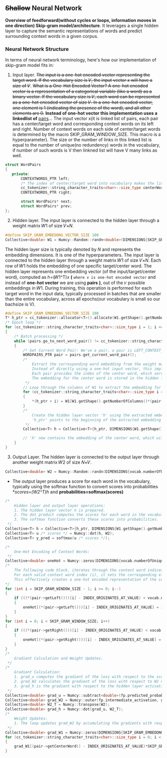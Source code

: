 ## ~~Shallow~~ Neural Network
**Overview of feedforward(without cycles or loops, information moves in one direction) Skip-gram model/architecture**. 
It leverages a single hidden layer to capture the semantic representations of words and predict surrounding context words in a given corpus.
### Neural Network Structure
In terms of neural network terminology, here's how our implementation of skip-gram model fits in:
1. Input layer.
~~The input is a one-hot encoded vector representing the target word. If the vocabulary size is 𝑉, the input vector 𝑥 will have a size of 𝑉~~. 
~~What is a One-Hot Encoded Vector?
A one-hot encoded vector is a representation of a categorical variable (like a word) as a binary vector. If the vocabulary size is 
𝑉, each word can be represented as a one-hot encoded vector of size 𝑉. In a one-hot encoded vector, one element is 1 (indicating the presence of the word), and all other elements are 0.~~
**Instead of one-hot vector this implementation uses a linkedlist of** [pairs](https://github.com/KHAAdotPK/pairs)... 
The input vector x(it is linked list of pairs, each pair has a center/target word and corresponding context words on its left and right. Number of context words on each side of center/target words is determined by the macro SKIP_GRAM_WINDOW_SIZE. This macro is a hyperparameter). The size or the number of links in this linked list is equal to the number of unique(no redundency) words in the vocabulary, if number of such words is V then linkned list will have V many links as well. 
 ```C++
struct WordPairs 
{
    private:
        CONTEXTWORDS_PTR left;
        /* The index of center/target word into vocabulary makes the linked list of pairs(or vecto x) as one-hot encoded vector */
        cc_tokenizer::string_character_traits<char>::size_type centerWord;
        CONTEXTWORDS_PTR right;

        struct WordPairs* next;
        struct WordPairs* prev;
};
```
2. Hidden layer.
 The input layer is connected to the hidden layer through a weight matrix 𝑊1 of size 𝑉×𝑁.
 ```C++
#define SKIP_GRAM_EMBEDDNG_VECTOR_SIZE 100
Collective<double> W1 = Numcy::Random::randn<double>(DIMENSIONS{SKIP_GRAM_EMBEDDNG_VECTOR_SIZE, vocab.numberOfUniqueTokens(), NULL, NULL});
```
The hidden layer size is typically denoted by 𝑁 and represents the embedding dimensions. It is one of the hyperparameters. The input layer is connected to the hidden layer through a weight matrix 𝑊1 of size 𝑉×𝑁. Each row of 𝑊1 holds the embedding of one specific target/center word. The hidden layer represents one embedding vector (of the input/target/center word), computed as ℎ=(𝑊1^T)𝑥 **(** `where 𝑥 is one-hot encoded vector` and instead of **one-hot vector** we are using **pairs** **)**, out of the `𝑉` possible embeddings in 𝑊1. During training, this operation is performed for each target word in the input data, typically processed in batches that are smaller than the entire vocabulary, across all epochs(our vocabulary is small so our bachsize is V).
```C++
#define SKIP_GRAM_EMBEDDNG_VECTOR_SIZE 100
T* h_ptr = cc_tokenizer::allocator<T>().allocate(W1.getShape().getNumberOfColumns());
/* Epoch loop */
for (cc_tokenizer::string_character_traits<char>::size_type i = 1; i <= epoch; i++)
{
    /* Batch processing */
    while (pairs.go_to_next_word_pair() != cc_tokenizer::string_character_traits<char>::eof())
    {
        /* Get Current Word Pair: We've a pair, a pair is LEFT_CONTEXT_WORD/S CENTER_WORD and RIGHT_CONTEXT_WORD/S */
        WORDPAIRS_PTR pair = pairs.get_current_word_pair();        
        /*
            Extract the corresponding word embedding from the weight matrix 𝑊1.
            Instead of directly using a one-hot input vector, this implementation uses a linked list of word pairs.
            Each pair provides the index of the center word, which serves to extract the relevant embedding from 𝑊1.
            The embedding for the center word is stored in the hidden layer vector h.
         */
        // Loop through the columns of W1 to extract the embedding for the center word.
        for (cc_tokenizer::string_character_traits<char>::size_type i = 0; i < W1.getShape().getNumberOfColumns(); i++)
        {
            *(h_ptr + i) = W1[W1.getShape().getNumberOfColumns()*(pair->getCenterWord() - INDEX_ORIGINATES_AT_VALUE) + i];
        }
        /*
            Create the hidden layer vector 'h' using the extracted embedding values. 
            'h_ptr' points to the beginning of the extracted embedding and DIMENSIONS specifies the size of the hidden layer vector.
         */
        Collective<T> h = Collective<T>{h_ptr, DIMENSIONS{W1.getShape().getNumberOfColumns(), 1, NULL, NULL}};

        // 'h' now contains the embedding of the center word, which will be used for further computations
    }
}
```
3. Output Layer.
The hidden layer is connected to the output layer through another weight matrix 𝑊2 of size 𝑁×𝑉.
```C++
Collective<double> W2 = Numcy::Random::randn(DIMENSIONS{vocab.numberOfUniqueTokens(), SKIP_GRAM_EMBEDDNG_VECTOR_SIZE, NULL, NULL});
```
+ The output layer produces a score for each word in the vocabulary, typically using the softmax function to convert scores into probabilities **scores=(W2^T)*h** and **probabilities=softmax(scores)**
```C++
/*
    Hidden layer and output layer operations:
    1. The hidden layer vector ℎ is prepared.
    2. The dot product computes the scores for each word in the vocabulary.
    3. The softmax function converts these scores into probabilities. 
 */
Collective<T> h = Collective<T>{h_ptr, DIMENSIONS{W1.getShape().getNumberOfColumns(), 1, NULL, NULL}};
Collective<T> u /* scores */ = Numcy::dot(h, W2);
Collective<T> y_pred = softmax(u /* scores */);

/*
    One-Hot Encoding of Context Words:
 */
Collective<double> oneHot = Numcy::zeros(DIMENSIONS{vocab.numberOfUniqueTokens(), 1, NULL, NULL});
/*
    The following code block, iterates through the context word indices (left and right) from the pair object.
    For each valid context word index (i), it sets the corresponding element in the oneHot vector to 1.
    This effectively creates a one-hot encoded representation of the context words.
*/
for (int i = SKIP_GRAM_WINDOW_SIZE - 1; i >= 0; i--)
{       
    if (((*(pair->getLeft()))[i] - INDEX_ORIGINATES_AT_VALUE) < vocab.numberOfUniqueTokens())
    {
        oneHot[(*(pair->getLeft()))[i] - INDEX_ORIGINATES_AT_VALUE] = 1;
    }
}
for (int i = 0; i < SKIP_GRAM_WINDOW_SIZE; i++)
{
    if (((*(pair->getRight()))[i] - INDEX_ORIGINATES_AT_VALUE) < vocab.numberOfUniqueTokens())
    {
        oneHot[(*(pair->getRight()))[i] - INDEX_ORIGINATES_AT_VALUE] = 1;
    }        
}
/*
    Gradient Calculation and Weight Updates.
 */    
/*
    Gradient Calculation:
    1. grad_u computes the gradient of the loss with respect to the scores by subtracting the one-hot encoded vector from the predicted probabilities.
    2. grad_W2 calculates the gradient of the loss with respect to W2 using the outer product of the hidden layer activations and grad_u.
    3. grad_h is the gradient with respect to the hidden layer activations, obtained by multiplying grad_u with the transpose of 𝑊2.
 */    
Collective<double> grad_u = Numcy::subtract<double>(fp.predicted_probabilities, oneHot);
Collective<double> grad_W2 = Numcy::outer(fp.intermediate_activation, grad_u);
Collective<double> W2_T = Numcy::transpose(W2);
Collective<double> grad_h = Numcy::dot(grad_u, W2_T);
/*
    Weight Updates:
    1. The loop updates grad_W1 by accumulating the gradients with respect to 𝑊1 for the center word.
 */
Collective<double> grad_W1 = Numcy::zeros(DIMENSIONS{SKIP_GRAM_EMBEDDNG_VECTOR_SIZE, vocab.numberOfUniqueTokens(), NULL, NULL});
for (cc_tokenizer::string_character_traits<char>::size_type i = 0; i < grad_W1.getShape().getNumberOfColumns(); i++)
{
    grad_W1[(pair->getCenterWord() - INDEX_ORIGINATES_AT_VALUE)*SKIP_GRAM_EMBEDDNG_VECTOR_SIZE + i] += grad_h[i];
}
```

